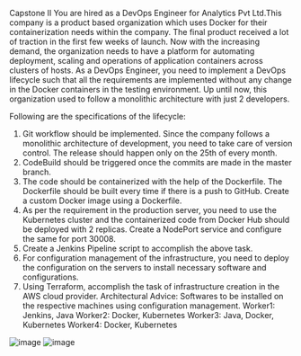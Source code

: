 Capstone II
You are hired as a DevOps Engineer for Analytics Pvt Ltd.This company is a product based organization which uses Docker for their containerization needs within the company. The final product received a lot of traction in the first few weeks of launch. Now with the increasing demand, the organization needs to have a platform for automating deployment, scaling and operations of application containers across clusters of hosts. As a DevOps Engineer, you need to implement a DevOps lifecycle such that all the requirements are implemented without any change in the Docker containers in the testing environment. Up until now, this organization used to follow a monolithic architecture with just 2 developers.

Following are the specifications of the lifecycle:
1. Git workflow should be implemented. Since the company follows a monolithic architecture of development, you need to take care of version control. The release should happen only on the 25th of every month.
2. CodeBuild should be triggered once the commits are made in the master branch.
3. The code should be containerized with the help of the Dockerfile. The Dockerfile should be built every time if there is a push to GitHub. Create a custom Docker image using a Dockerfile.
4. As per the requirement in the production server, you need to use the Kubernetes cluster and the containerized code from Docker Hub should be deployed with 2 replicas. Create a NodePort service and configure the same for port 30008.
5. Create a Jenkins Pipeline script to accomplish the above task.
6. For configuration management of the infrastructure, you need to deploy the configuration on the servers to install necessary software and configurations.
7. Using Terraform, accomplish the task of infrastructure creation in the AWS cloud provider. Architectural Advice: Softwares to be installed on the respective machines using configuration management.
Worker1: Jenkins, Java
Worker2: Docker, Kubernetes
Worker3: Java, Docker, Kubernetes
Worker4: Docker, Kubernetes

![image](https://github.com/user-attachments/assets/e230722a-575e-4ed8-ade4-708286f41de0)
![image](https://github.com/user-attachments/assets/9edcb709-5e88-446a-a558-5406e1250507)

